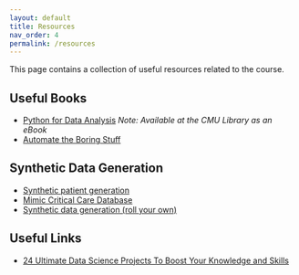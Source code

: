 ```yaml
---
layout: default
title: Resources
nav_order: 4
permalink: /resources
---
```


This page contains a collection of useful resources related to the course.

## Useful Books

* [Python for Data Analysis](https://wesmckinney.com/pages/book.html) *Note: Available at the CMU Library as an eBook*
* [Automate the Boring Stuff](https://automatetheboringstuff.com/)

## Synthetic Data Generation

* [Synthetic patient generation](https://synthetichealth.github.io/synthea/)
* [Mimic Critical Care Database](https://mimic.physionet.org/)
* [Synthetic data generation (roll your own)](https://towardsdatascience.com/synthetic-data-generation-a-must-have-skill-for-new-data-scientists-915896c0c1ae)

## Useful Links

* [24 Ultimate Data Science Projects To Boost Your Knowledge and Skills](https://www.analyticsvidhya.com/blog/2018/05/24-ultimate-data-science-projects-to-boost-your-knowledge-and-skills/)
